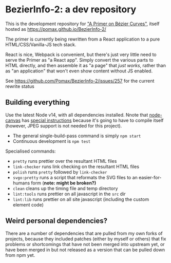 # BezierInfo-2: a dev repository

This is the development repository for ["A Primer on Bézier Curves"](https://pomax.github.io.bezierinfo), itself hosted as https://pomax.github.io/BezierInfo-2/

The primer is currently being rewritten from a React application to a pure HTML/CSS/Vanilla-JS tech stack.

React is nice, Webpack is convenient, but there's just very little need to serve the Primer as "a React app". Simply convert the various parts to HTML directly, and then assemble it as "a page" that _just works_, rather than as "an application" that won't even show content without JS enabled.

See https://github.com/Pomax/BezierInfo-2/issues/257 for the current rewrite status

## Building everything

Use the latest Node v14, with all dependencies installed. Nnote that [node-canvas](https://github.com/Automattic/node-canva) has [special instructions](https://github.com/Automattic/node-canvas/wiki/Installation:-Windows) because it's going to have to compile itself (however, JPEG support is not needed for this project).

- The general single-build-pass command is simply `npm start`
- Continuous development is `npm test`

Specialised commands:

- `pretty` runs prettier over the resultant HTML files
- `link-checker` runs link checking on the resultant HTML files
- `polish` runs `pretty` followed by `link-checker`
- `svgo:pretty` runs a script that reformats the SVG files to an easier-for-humans form (**note: might be broken?)**
- `clean` cleans up the timing file and temp directory
- `lint:tools` runs prettier on all javascript in the `src` dir
- `lint:lib` runs prettier on all site javascript (including the custom element code)

## Weird personal dependencies?

There are a number of dependencies that are pulled from my own forks of projects, because they included patches (either by myself or others) that fix problems or shortcomings that have not been merged into upstream yet, or have been merged in but not released as a version that can be pulled down from npm yet.
